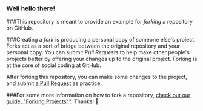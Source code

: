 ### Well hello there!

###This repository is meant to provide an example for *forking* a repository on GitHub.

###Creating a *fork* is producing a personal copy of someone else's project. Forks act as a sort of bridge between the original repository and your personal copy. You can submit *Pull Requests* to help make other people's projects better by offering your changes up to the original project. Forking is at the core of social coding at GitHub.

After forking this repository, you can make some changes to the project, and submit [a Pull Request](https://github.com/octocat/Spoon-Knife/pulls) as practice.

###For some more information on how to fork a repository, [check out our guide, "Forking Projects""](http://guides.github.com/overviews/forking/). Thanks! :sparkling_heart:
